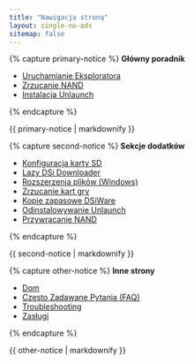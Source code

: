 ```yaml
---
title: "Nawigacja stroną"
layout: single-no-ads
sitemap: false
---
```


{% capture primary-notice %}
**Główny poradnik**

+ [Uruchamianie Eksploratora](launching-the-exploit)
+ [Zrzucanie NAND](dumping-nand)
+ [Instalacja Unlaunch](installing-unlaunch)

{% endcapture %}
<div class="notice--primary">{{ primary-notice | markdownify }}</div>

{% capture second-notice %}
**Sekcje dodatków**

+ [Konfiguracja karty SD](sd-card-setup)
+ [Lazy DSi Downloader](/lazy-dsi-downloader)
+ [Rozszerzenia plików (Windows)](file-extensions-%28windows%29)
+ [Zrzucanie kart gry](dumping-game-cards)
+ [Kopie zapasowe DSiWare](dsiware-backups)
+ [Odinstalowywanie Unlaunch](uninstalling-unlaunch)
+ [Przywracanie NAND](restoring-nand)

{% endcapture %}
<div class="notice--info">{{ second-notice | markdownify }}</div>

{% capture other-notice %}
**Inne strony**

+ [Dom](.)
+ [Często Zadawane Pytania (FAQ)](faq)
+ [Troubleshooting](troubleshooting)
+ [Zasługi](credits)

{% endcapture %}
<div class="notice">{{ other-notice | markdownify }}</div>
